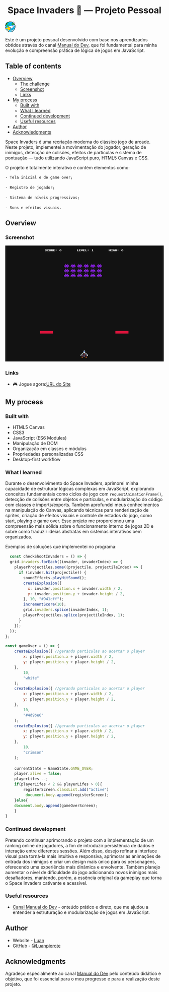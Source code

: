 <h1 align="center">Space Invaders 👾 — Projeto Pessoal </h1>

 ![Ícone do jogo](./src/assets/images/favicon.png)

  Este é um projeto pessoal desenvolvido com base nos aprendizados obtidos através do canal [Manual do Dev](https://www.youtube.com/@ManualdoDev), que foi fundamental para minha evolução e compreensão prática de lógica de jogos em JavaScript.

## Table of contents

- [Overview](#overview)
  - [The challenge](#the-challenge)
  - [Screenshot](#screenshot)
  - [Links](#links)
- [My process](#my-process)
  - [Built with](#built-with)
  - [What I learned](#what-i-learned)
  - [Continued development](#continued-development)
  - [Useful resources](#useful-resources)
- [Author](#author)
- [Acknowledgments](#acknowledgments)

Space Invaders é uma recriação moderna do clássico jogo de arcade.
Neste projeto, implementei a movimentação do jogador, geração de inimigos, detecção de colisões, efeitos de partículas e sistema de pontuação — tudo utilizando JavaScript puro, HTML5 Canvas e CSS.

O projeto é totalmente interativo e contém elementos como:

    - Tela inicial e de game over;

    - Registro de jogador;

    - Sistema de níveis progressivos;

    - Sons e efeitos visuais.


## Overview

### Screenshot

![Preview do projeto](./src/assets/images/image.png)


### Links

- 🎮 Jogue agora:[URL do Site](https://mitoconriainvaders.vercel.app/)

## My process

### Built with

- HTML5 Canvas
- CSS3
- JavaScript (ES6 Modules)
- Manipulação de DOM
- Organização em classes e módulos
- Propriedades personalizadas CSS
- Desktop-first workflow

### What I learned

Durante o desenvolvimento do Space Invaders, aprimorei minha capacidade de estruturar lógicas complexas em JavaScript, explorando conceitos fundamentais como ciclos de jogo com `requestAnimationFrame()`, detecção de colisões entre objetos e partículas, e modularização do código com classes e imports/exports. Também aprofundei meus conhecimentos na manipulação do Canvas, aplicando técnicas para renderização de sprites, criação de efeitos visuais e controle de estados do jogo, como start, playing e game over. Esse projeto me proporcionou uma compreensão mais sólida sobre o funcionamento interno de jogos 2D e sobre como traduzir ideias abstratas em sistemas interativos bem organizados.

Exemplos de soluções que implementei no programa:

```js
  const checkShootInvaders = () => {
  grid.invaders.forEach((invader, invaderIndex) => {
    playerProjectiles.some((projectile, projectileIndex) => {
      if (invader.hit(projectile)) {
        soundEffects.playHitSound();
        createExplosion({
          x: invader.position.x + invader.width / 2,
          y: invader.position.y + invader.height / 2,
        }, 10, "#941cff");
        incrementScore(10);
        grid.invaders.splice(invaderIndex, 1);
        playerProjectiles.splice(projectileIndex, 1);
      }
    });
  });
};
```

```js
const gameOver = () => {
    createExplosion({ //gerando particulas ao acertar o player
        x: player.position.x + player.width / 2,
        y: player.position.y + player.height / 2,
    },
        10,
        "white"
    );
    createExplosion({ //gerando particulas ao acertar o player
        x: player.position.x + player.width / 2,
        y: player.position.y + player.height / 2,
    },
        10,
        "#4d9be6"
    );
    createExplosion({ //gerando particulas ao acertar o player
        x: player.position.x + player.width / 2,
        y: player.position.y + player.height / 2,
    },
        10,
        "crimson"
    );

    currentState = GameState.GAME_OVER;
    player.alive = false;
    playerLifes --;
    if(playerLifes < 2 && playerLifes > 0){
        registerScreen.classList.add("active")
         document.body.append(registerScreen); 
    }else{
    document.body.append(gameOverScreen);
    }
}
  ```

### Continued development

Pretendo continuar aprimorando o projeto com a implementação de um ranking online de jogadores, a fim de introduzir persistência de dados e interação entre diferentes sessões. Além disso, desejo refinar a interface visual para torná-la mais intuitiva e responsiva, aprimorar as animações de entrada dos inimigos e criar um design mais único para os personagens, oferecendo uma experiência mais dinâmica e envolvente. Também planejo aumentar o nível de dificuldade do jogo adicionando novos inimigos mais desafiadores, mantendo, porém, a essência original da gameplay que torna o Space Invaders cativante e acessível.

### Useful resources

- [Canal Manual do Dev](https://www.youtube.com/@ManualdoDev) - onteúdo prático e direto, que me ajudou a entender a estruturação e modularização de jogos em JavaScript.

## Author

- Website - [Luan](https://luanpierote.netlify.app/)
- GitHub - [@Luanpierote](https://github.com/LuanPierote)

## Acknowledgments

Agradeço especialmente ao canal [Manual do Dev](https://www.youtube.com/@ManualdoDev) pelo conteúdo didático e objetivo, que foi essencial para o meu progresso e para a realização deste projeto.

